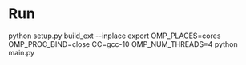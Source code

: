# Run

python setup.py build_ext --inplace
export OMP_PLACES=cores OMP_PROC_BIND=close CC=gcc-10 OMP_NUM_THREADS=4
python main.py

<!-- TODO: how to run py, np and cy versions -->
<!-- TODO: Add note on parallelism and cython "does the job" -->
<!-- TODO: Add note on how to run tests -->
<!-- TODO: Mention reason for weird backprop -->
